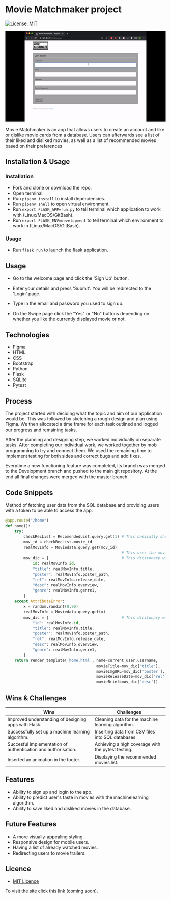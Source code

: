 # Movie Matchmaker project

[![License: MIT](https://img.shields.io/badge/Licence-MIT-green.svg)](https://opensource.org/licenses/MIT)

![](flaskmov/static/Movie-Matchmaker-demo.gif)

Movie Matchmaker is an app that allows users to create an account and like or dislike movie cards from a database. Users can afterwards see a list of their liked and disliked movies,  as well as a list of recommended movies based on their preferences

## Installation & Usage

### Installation

* Fork and clone or download the repo.
* Open terminal
* Run `pipenv install` to install dependencies.
* Run `pipenv shell` to open virtual environment.
* Run `export FLASK_APP=run.py` to tell terminal which application to work with (Linux/MacOS/GitBash).
* Run `export FLASK_ENV=development` to tell terminal which environment to work in (Linux/MacOS/GitBash).

### Usage

* Run `flask run` to launch the flask application.

## Usage 

* Go to the welcome page and click the 'Sign Up' button.

* Enter your details and press 'Submit'. You will be redirected to the 'Login' page.

* Type in the email and password you used to sign up.

* On the Swipe page click the "Yes" or "No" buttons depending on whether you like the currently displayed movie or not.


## Technologies

* Figma
* HTML
* CSS
* Bootstrap
* Python
* Flask
* SQLite
* Pytest



## Process

The project started with deciding what the topic and aim of our application would be. This was followed by sketching a rough design and plan using Figma. We then allocated a time frame for each task outlined and logged our progress and remaining tasks.

After the planning and designing step, we worked individually on separate tasks. After completing our individual work, we worked together by mob programming to try and connect them. We used the remaining time to implement testing for both sides and correct bugs and add fixes.

Everytime a new functioning feature was completed, its branch was merged to the Development branch and pushed to the main git repository. At the end all final changes were merged with the master branch.

## Code Snippets

Method of fetching user data from the SQL database and providing users with a token to be able to access the app.

```Python
@app.route("/home")
def home():
    try:
        checkRecList = RecomendedList.query.get(1) # This basically should add id from the recomended list.
        mov_id = checkRecList.movie_id
        realMovInfo = Moviedata.query.get(mov_id)
                                                   # This uses the movie id to get the movie from Moviedata.
        mov_dic = {                                # This dicitonary will be used to render the movieinfo.
            id: realMovInfo.id,
            "title": realMovInfo.title,
            "poster": realMovInfo.poster_path,
            "rel": realMovInfo.release_date,
            "desc": realMovInfo.overview,
            "genre": realMovInfo.genre1,
        }
    except AttributeError:
        x = random.randint(0,90)
        realMovInfo = Moviedata.query.get(x)
        mov_dic = {                                # This dicitonary will be used to render the movieinfo.
            "id": realMovInfo.id,
            "title": realMovInfo.title,
            "poster": realMovInfo.poster_path,
            "rel": realMovInfo.release_date,
            "desc": realMovInfo.overview,
            "genre": realMovInfo.genre1,
        }
    return render_template('home.html', name=current_user.username,  
                                        movieTitle=mov_dic['title'], 
                                        movieImgURL=mov_dic['poster'], 
                                        movieReleaseDate=mov_dic['rel'], 
                                        movieBrief=mov_dic['desc'])
```

## Wins & Challenges

Wins | Challenges
------------ | -------------
Improved understanding of designing apps with Flask. | Cleaning data for the machine learning algorithm.
Successfully set up a machine learning algorithm. | Inserting data from CSV files into SQL databases.
Succesful implementation of authentication and authorisation. | Achieving a high coverage with the pytest testing.
Inserted an animation in the footer. | Displaying the recommended movies list.

## Features

* Ability to sign up and login to the app.
* Ability to predict user's taste in movies with the machinelearning algorithm.
* Ability to save liked and disliked movies in the database.

## Future Features

* A more visually-appealing styling.
* Responsive design for mobile users.
* Having a list of already watched movies.
* Redirecting users to movie trailers.

## Licence

* [MIT Licence](https://opensource.org/licenses/mit-license.php)

To visit the site click this link (coming soon).